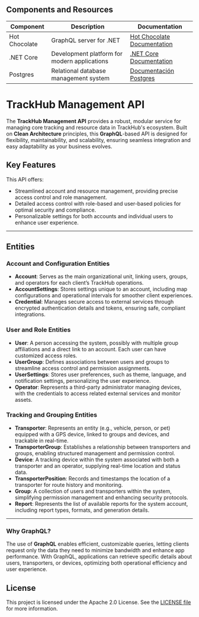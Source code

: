 ﻿## Components and Resources

| Component                | Description                                           | Documentation                                                                 |
|--------------------------|-------------------------------------------------------|-------------------------------------------------------------------------------|
| Hot Chocolate            | GraphQL server for .NET                               | [Hot Chocolate Documentation](https://chillicream.com/docs/hotchocolate/v13)  |
| .NET Core                | Development platform for modern applications          | [.NET Core Documentation](https://learn.microsoft.com/en-us/dotnet/core/whats-new/dotnet-9/overview) |
| Postgres                 | Relational database management system                 | [Documentación Postgres](https://www.postgresql.org/)                         |

# TrackHub Management API

The **TrackHub Management API** provides a robust, modular service for managing core tracking and resource data in TrackHub's ecosystem. Built on **Clean Architecture** principles, this **GraphQL**-based API is designed for flexibility, maintainability, and scalability, ensuring seamless integration and easy adaptability as your business evolves.

## Key Features

This API offers:
- Streamlined account and resource management, providing precise access control and role management.
- Detailed access control with role-based and user-based policies for optimal security and compliance.
- Personalizable settings for both accounts and individual users to enhance user experience.

---

## Entities

### Account and Configuration Entities

- **Account**: Serves as the main organizational unit, linking users, groups, and operators for each client’s TrackHub operations.
- **AccountSettings**: Stores settings unique to an account, including map configurations and operational intervals for smoother client experiences.
- **Credential**: Manages secure access to external services through encrypted authentication details and tokens, ensuring safe, compliant integrations.

### User and Role Entities

- **User**: A person accessing the system, possibly with multiple group affiliations and a direct link to an account. Each user can have customized access roles.
- **UserGroup**: Defines associations between users and groups to streamline access control and permission assignments.
- **UserSettings**: Stores user preferences, such as theme, language, and notification settings, personalizing the user experience.
- **Operator**: Represents a third-party administrator managing devices, with the credentials to access related external services and monitor assets.

### Tracking and Grouping Entities

- **Transporter**: Represents an entity (e.g., vehicle, person, or pet) equipped with a GPS device, linked to groups and devices, and trackable in real-time.
- **TransporterGroup**: Establishes a relationship between transporters and groups, enabling structured management and permission control.
- **Device**: A tracking device within the system associated with both a transporter and an operator, supplying real-time location and status data.
- **TransporterPosition**: Records and timestamps the location of a transporter for route history and monitoring.
- **Group**: A collection of users and transporters within the system, simplifying permission management and enhancing security protocols.
- **Report**: Represents the list of available reports for the system account, including report types, formats, and generation details.

---

### Why GraphQL?

The use of **GraphQL** enables efficient, customizable queries, letting clients request only the data they need to minimize bandwidth and enhance app performance. With GraphQL, applications can retrieve specific details about users, transporters, or devices, optimizing both operational efficiency and user experience.

## License

This project is licensed under the Apache 2.0 License. See the [LICENSE file](https://www.apache.org/licenses/LICENSE-2.0) for more information.